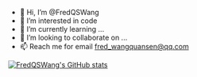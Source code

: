 - 👋 Hi, I’m @FredQSWang
- 👀 I’m interested in code
- 🌱 I’m currently learning ...
- 💞️ I’m looking to collaborate on ...
- 📫 Reach me for email fred_wangquansen@qq.com

[![FredQSWang's GitHub stats](https://github-readme-stats.vercel.app/api?username=FredQSWang&show_icons=true)](https://github.com/anuraghazra/github-readme-stats)

<!---
FredQSWang/FredQSWang is a ✨ special ✨ repository because its `README.md` (this file) appears on your GitHub profile.
You can click the Preview link to take a look at your changes.
--->
